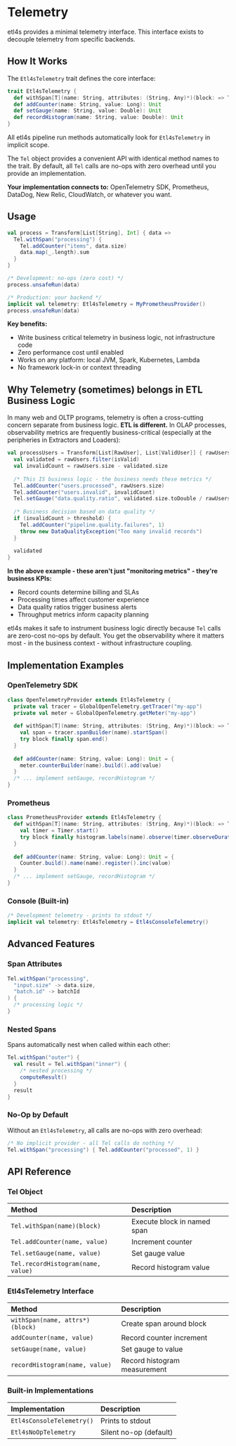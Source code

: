 # Telemetry

etl4s provides a minimal telemetry interface. This interface exists to decouple telemetry from specific backends.

## How It Works

The `Etl4sTelemetry` trait defines the core interface:

```scala
trait Etl4sTelemetry {
  def withSpan[T](name: String, attributes: (String, Any)*)(block: => T): T
  def addCounter(name: String, value: Long): Unit
  def setGauge(name: String, value: Double): Unit  
  def recordHistogram(name: String, value: Double): Unit
}
```

All etl4s pipeline run methods automatically look for `Etl4sTelemetry` in implicit scope.

The `Tel` object provides a convenient API with identical method names to the trait. By default, all `Tel` calls are no-ops with zero overhead until you provide an implementation.

**Your implementation connects to:** OpenTelemetry SDK, Prometheus, DataDog, New Relic, CloudWatch, or whatever you want.

## Usage

```scala
val process = Transform[List[String], Int] { data =>
  Tel.withSpan("processing") {
    Tel.addCounter("items", data.size)
    data.map(_.length).sum
  }
}

/* Development: no-ops (zero cost) */
process.unsafeRun(data)

/* Production: your backend */
implicit val telemetry: Etl4sTelemetry = MyPrometheusProvider()
process.unsafeRun(data)
```

**Key benefits:**

- Write business critical telemetry in business logic, not infrastructure code
- Zero performance cost until enabled  
- Works on any platform: local JVM, Spark, Kubernetes, Lambda
- No framework lock-in or context threading

## Why Telemetry (sometimes) belongs in ETL Business Logic

In many web and OLTP programs, telemetry is often a cross-cutting concern separate from business logic. **ETL is different.** In OLAP processes, observability metrics are frequently business-critical (especially at the peripheries in Extractors and Loaders):

```scala
val processUsers = Transform[List[RawUser], List[ValidUser]] { rawUsers =>
  val validated = rawUsers.filter(isValid)
  val invalidCount = rawUsers.size - validated.size
  
  /* This IS business logic - the business needs these metrics */
  Tel.addCounter("users.processed", rawUsers.size) 
  Tel.addCounter("users.invalid", invalidCount)
  Tel.setGauge("data.quality.ratio", validated.size.toDouble / rawUsers.size)
  
  /* Business decision based on data quality */
  if (invalidCount > threshold) {
    Tel.addCounter("pipeline.quality.failures", 1)
    throw new DataQualityException("Too many invalid records")
  }
  
  validated
}
```

**In the above example - these aren't just "monitoring metrics" - they're business KPIs:**

- Record counts determine billing and SLAs
- Processing times affect customer experience  
- Data quality ratios trigger business alerts
- Throughput metrics inform capacity planning

etl4s makes it safe to instrument business logic directly because `Tel` calls are zero-cost no-ops by default. You get the observability where it matters most - in the business context - without infrastructure coupling.

## Implementation Examples

### OpenTelemetry SDK
```scala
class OpenTelemetryProvider extends Etl4sTelemetry {
  private val tracer = GlobalOpenTelemetry.getTracer("my-app")
  private val meter = GlobalOpenTelemetry.getMeter("my-app")
  
  def withSpan[T](name: String, attributes: (String, Any)*)(block: => T): T = {
    val span = tracer.spanBuilder(name).startSpan()
    try block finally span.end()
  }
  
  def addCounter(name: String, value: Long): Unit = {
    meter.counterBuilder(name).build().add(value)
  }
  /* ... implement setGauge, recordHistogram */
}
```

### Prometheus
```scala
class PrometheusProvider extends Etl4sTelemetry {
  def withSpan[T](name: String, attributes: (String, Any)*)(block: => T): T = {
    val timer = Timer.start()
    try block finally histogram.labels(name).observe(timer.observeDuration())
  }
  
  def addCounter(name: String, value: Long): Unit = {
    Counter.build().name(name).register().inc(value)
  }
  /* ... implement setGauge, recordHistogram */
}
```

### Console (Built-in)
```scala
/* Development telemetry - prints to stdout */
implicit val telemetry: Etl4sTelemetry = Etl4sConsoleTelemetry()
```

## Advanced Features

### Span Attributes
```scala
Tel.withSpan("processing",
  "input.size" -> data.size,
  "batch.id" -> batchId
) {
  /* processing logic */
}
```

### Nested Spans
Spans automatically nest when called within each other:
```scala
Tel.withSpan("outer") {
  val result = Tel.withSpan("inner") {
    /* nested processing */
    computeResult()
  }
  result
}
```

### No-Op by Default
Without an `Etl4sTelemetry`, all calls are no-ops with zero overhead:
```scala
/* No implicit provider - all Tel calls do nothing */
Tel.withSpan("processing") { Tel.addCounter("processed", 1) }
```

## API Reference

### Tel Object
| Method | Description |
|:-------|:------------|
| `Tel.withSpan(name)(block)` | Execute block in named span |
| `Tel.addCounter(name, value)` | Increment counter |
| `Tel.setGauge(name, value)` | Set gauge value |
| `Tel.recordHistogram(name, value)` | Record histogram value |

### Etl4sTelemetry Interface
| Method | Description |
|:-------|:------------|
| `withSpan(name, attrs*)(block)` | Create span around block |
| `addCounter(name, value)` | Record counter increment |
| `setGauge(name, value)` | Set gauge to value |
| `recordHistogram(name, value)` | Record histogram measurement |

### Built-in Implementations
| Implementation | Description |
|:---------|:------------|
| `Etl4sConsoleTelemetry()` | Prints to stdout |
| `Etl4sNoOpTelemetry` | Silent no-op (default) |